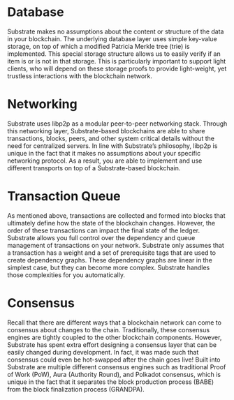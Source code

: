 # Database

Substrate makes no assumptions about the content or structure of the data in your blockchain. The underlying database layer uses simple key-value storage, on top of which a modified Patricia Merkle tree (trie) is implemented. This special storage structure allows us to easily verify if an item is or is not in that storage. This is particularly important to support light clients, who will depend on these storage proofs to provide light-weight, yet trustless interactions with the blockchain network.

# Networking

Substrate uses libp2p as a modular peer-to-peer networking stack. Through this networking layer, Substrate-based blockchains are able to share transactions, blocks, peers, and other system critical details without the need for centralized servers. In line with Substrate’s philosophy, libp2p is unique in the fact that it makes no assumptions about your specific networking protocol. As a result, you are able to implement and use different transports on top of a Substrate-based blockchain.

# Transaction Queue

As mentioned above, transactions are collected and formed into blocks that ultimately define how the state of the blockchain changes. However, the order of these transactions can impact the final state of the ledger. Substrate allows you full control over the dependency and queue management of transactions on your network. Substrate only assumes that a transaction has a weight and a set of prerequisite tags that are used to create dependency graphs. These dependency graphs are linear in the simplest case, but they can become more complex. Substrate handles those complexities for you automatically.

# Consensus
Recall that there are different ways that a blockchain network can come to consensus about changes to the chain. Traditionally, these consensus engines are tightly coupled to the other blockchain components. However, Substrate has spent extra effort designing a consensus layer that can be easily changed during development. In fact, it was made such that consensus could even be hot-swapped after the chain goes live! Built into Substrate are multiple different consensus engines such as traditional Proof of Work (PoW), Aura (Authority Round), and Polkadot consensus, which is unique in the fact that it separates the block production process (BABE) from the block finalization process (GRANDPA).